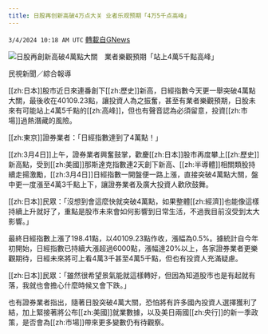 ```yaml
---
title: 日股再创新高破4万点大关 业者乐观预期「4万5千点高峰」
---
```

`3/4/2024 10:18 AM UTC` [轉載自GNews](https://gnews.org/articles/2363407)

![日股再創新高破4萬點大關　業者樂觀預期「站上4萬5千點高峰」](https://cdn.ftvnews.com.tw/manasystem/FileData/News/90151936-a2dd-48bf-b7a7-91cae9bc6893.jpg "日股再創新高破4萬點大關　業者樂觀預期「站上4萬5千點高峰」")

民視新聞／綜合報導

[[zh:日本]]股市近日來連番創下[[zh:歷史]]新高，日經指數今天更一舉突破4萬點大關，最後收在40109.23點，讓投資人為之振奮，甚至有業者樂觀預期，日股未來有可能站上4萬5千點的[[zh:高峰]]，但也有聲音認為必須留意，投資[[zh:市場]]過熱潛藏的風險。

[[zh:東京]]證券業者：「日經指數達到了4萬點！」

[[zh:3月4日]]上午，證券業者興奮鼓掌，歡慶[[zh:日本]]股市再度攀上[[zh:歷史]]新高點，受到[[zh:美國]]那斯達克指數連2天創下新高、[[zh:半導體]]相關類股持續走揚激勵，[[zh:3月4日]]日經指數一開盤便一路上漲，直接突破4萬點大關，盤中更一度漲至4萬3千點上下，讓證券業者及廣大投資人歡欣鼓舞。

[[zh:日本]]民眾：「沒想到會這麼快就突破4萬點，如果整體[[zh:經濟]]也能像這樣持續上升就好了，重點是股市未來會如何影響到日常生活，不過我目前沒受到太大影響。」

最終日經指數上漲了198.41點，以40109.23點作收，漲幅為0.5%。據統計自今年初開始，日經指數已持續大漲超過6000點，漲幅達20%以上，各家證券業者更樂觀期待，日經未來將可上看4萬3千甚至4萬5千點，但也有投資人充滿疑慮。

[[zh:日本]]民眾：「雖然很希望景氣能就這樣轉好，但因為知道股市也是有起就有落，我就也會擔心什麼時候又會下跌。」

也有證券業者指出，隨著日股突破4萬大關，恐怕將有許多國內投資人選擇獲利了結，加上緊接著將公布[[zh:美國]]就業數據，以及美日兩國[[zh:央行]]的新一季政策，是否會為[[zh:市場]]帶來更多變數仍有待觀察。
